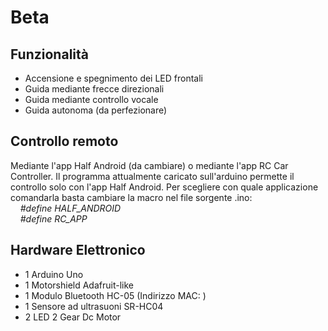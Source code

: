 # Beta

<h2> Funzionalità </h2>
<ul>
    <li> Accensione e spegnimento dei LED frontali
    <li> Guida mediante frecce direzionali
    <li> Guida mediante controllo vocale
    <li> Guida autonoma (da perfezionare)
</ul>

<h2> Controllo remoto </h2>
Mediante l'app <a>Half Android</a> (da cambiare) o mediante l'app <a>RC Car Controller</a>. Il programma attualmente caricato sull'arduino permette il controllo solo con l'app Half Android. Per scegliere con quale applicazione comandarla basta cambiare la macro nel file sorgente .ino:<br>
<i>&nbsp;&nbsp;&nbsp;&nbsp;#define HALF_ANDROID</i><br>
<i>&nbsp;&nbsp;&nbsp;&nbsp;#define RC_APP</i><br>

<h2>Hardware Elettronico</h2>
<ul>
    <li> 1 Arduino Uno
    <li> 1 Motorshield Adafruit-like
    <li> 1 Modulo Bluetooth HC-05 (Indirizzo MAC: )
    <li> 1 Sensore ad ultrasuoni SR-HC04
    <li> 2 LED
    <il> 2 Gear Dc Motor 
</ul>